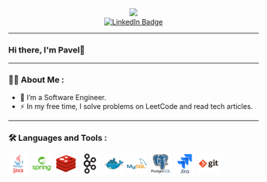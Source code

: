 <div id="header" align="center">
  <img src="https://media3.giphy.com/media/qgQUggAC3Pfv687qPC/giphy.gif?cid=ecf05e470idbmch7ljtdi7rzshch8iz2djbz4u8xlaytoih9&ep=v1_gifs_search&rid=giphy.gif&ct=g" width="250"/>
<div id="badges">
  <a href="https://www.linkedin.com/in/pavel-belavus/">
    <img src="https://img.shields.io/badge/LinkedIn-blue?style=for-the-badge&logo=linkedin&logoColor=white" alt="LinkedIn Badge"/>
    <br>
  </a>
</div>
</div>

---
### Hi there, I'm Pavel👋
---
### :man_technologist: About Me :

- :telescope: I’m a Software Engineer.
- :zap: In my free time, I solve problems on LeetCode and read tech articles.

---
### :hammer_and_wrench: Languages and Tools :
<div>
  <img src="https://github.com/devicons/devicon/blob/master/icons/java/java-original-wordmark.svg" title="Java" alt="Java" width="40" height="40"/>&nbsp;
  <img src="https://github.com/devicons/devicon/blob/master/icons/spring/spring-original-wordmark.svg" title="Spring" alt="Spring" width="40" height="40"/>&nbsp;
  <img src="https://github.com/devicons/devicon/blob/master/icons/redis/redis-original.svg" title="Redis"  alt="Redis" width="40" height="40"/>&nbsp;
  <img src="https://github.com/devicons/devicon/blob/master/icons/apachekafka/apachekafka-original.svg" title="Kafka"  alt="Kafka" width="40" height="40"/>&nbsp;
  <img src="https://github.com/devicons/devicon/blob/master/icons/docker/docker-original.svg" title="Docker"  alt="Docker" width="40" height="40"/>&nbsp;
  <img src="https://github.com/devicons/devicon/blob/master/icons/mysql/mysql-original-wordmark.svg" title="MySQL"  alt="MySQL" width="40" height="40"/>&nbsp;
  <img src="https://github.com/devicons/devicon/blob/master/icons/postgresql/postgresql-original-wordmark.svg" title="PostgreSQL"  alt="PostgreSQL" width="40" height="40"/>&nbsp;
  <img src="https://github.com/devicons/devicon/blob/master/icons/jira/jira-original-wordmark.svg" title="Jira"  alt="Jira" width="40" height="40"/>&nbsp;
  <img src="https://github.com/devicons/devicon/blob/master/icons/git/git-original-wordmark.svg" title="Git" **alt="Git" width="40" height="40"/>
</div>

<!--
**ipavelbel/ipavelbel** is a ✨ _special_ ✨ repository because its `README.md` (this file) appears on your GitHub profile.

Here are some ideas to get you started:


- 🌱 I’m currently learning JAVA
- 💬 Ask me about ...
- 📫 How to reach me: ...
- 😄 Pronouns: ...
- ⚡ Fun fact: ...
-->
